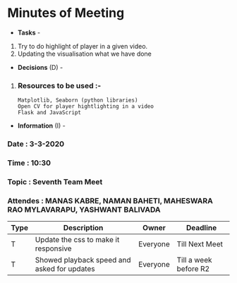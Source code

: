 # Minutes of Meeting

* **Tasks** - 
1. Try to do highlight of player in a given video.
2. Updating the visualisation what we have done
* **Decisions** (D) - 
 1. ### Resources to be used :- 
        Matplotlib, Seaborn (python libraries)
        Open CV for player hightlighting in a video
        Flask and JavaScript
* **Information** (I) -
 
### Date : 3-3-2020
### Time : 10:30
### Topic : Seventh Team Meet
### Attendes : MANAS KABRE, NAMAN BAHETI, MAHESWARA RAO MYLAVARAPU, YASHWANT BALIVADA  

Type | Description | Owner | Deadline
---- | ---- | ---- | ----
T | Update the css to make it responsive | Everyone | Till Next Meet
T | Showed playback speed and asked for updates| Everyone | Till a week before R2

